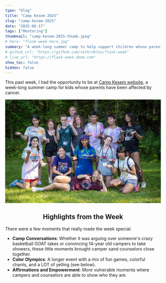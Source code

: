 ```yaml
---
type: "blog"
title: "Camp Kesem 2025"
slug: "camp-kesem-2025"
date: "2025-08-17"
tags: ["Mentoring"]
thumbnail: "camp-kesem-2025-thumb.jpeg"
# hero: "flask-week-hero.jpg"
summary: "A week-long summer camp to help support children whose parents have been affected by cancer"
# github_url: "https://github.com/sethrobles/flask-week"
# live_url: "https://flask-week.demo.com"
show_toc: false
hidden: false
---
```


This past week, I had the opportunity to be at [Camp Kesem website](https://www.campkesem.org/), a week-long summer camp for kids whose parents have been affected by cancer.

![Teaching demo](/static/uploads/blogs/camp-kesem-2025/kesem-group.jpeg)


<h2 style="text-align:center;">Highlights from the Week</h2>

There were a few moments that really made the week special:

- **Camp Conversations**: Whether it was arguing over someone's crazy basketball GOAT takes or convincing 14-year old campers to take showers, these little moments brought camper sand counselors close together.
- **Color Olympics**: A longer event with a mix of fun games, colorful chants, and a LOT of yelling (see below).
- **Affirmations and Empowerment**: More vulnerable moments where campers and counselors are able to show who they are.
